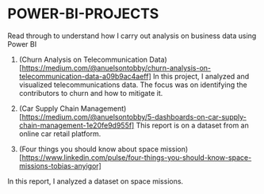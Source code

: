 # POWER-BI-PROJECTS
Read through to understand how I carry out analysis on business data using Power BI

1. (Churn Analysis on Telecommunication Data)[https://medium.com/@anuelsontobby/churn-analysis-on-telecommunication-data-a09b9ac4aeff]
In this project, I analyzed and visualized telecommunications data. The focus was on identifying the contributors to churn and how to mitigate it.

2. (Car Supply Chain Management)[https://medium.com/@anuelsontobby/5-dashboards-on-car-supply-chain-management-1e20fe9d955f]
This report is on a dataset from an online car retail platform.

3. (Four things you should know about space mission)[https://www.linkedin.com/pulse/four-things-you-should-know-space-missions-tobias-anyigor]

In this report, I analyzed a dataset on space missions.

   

